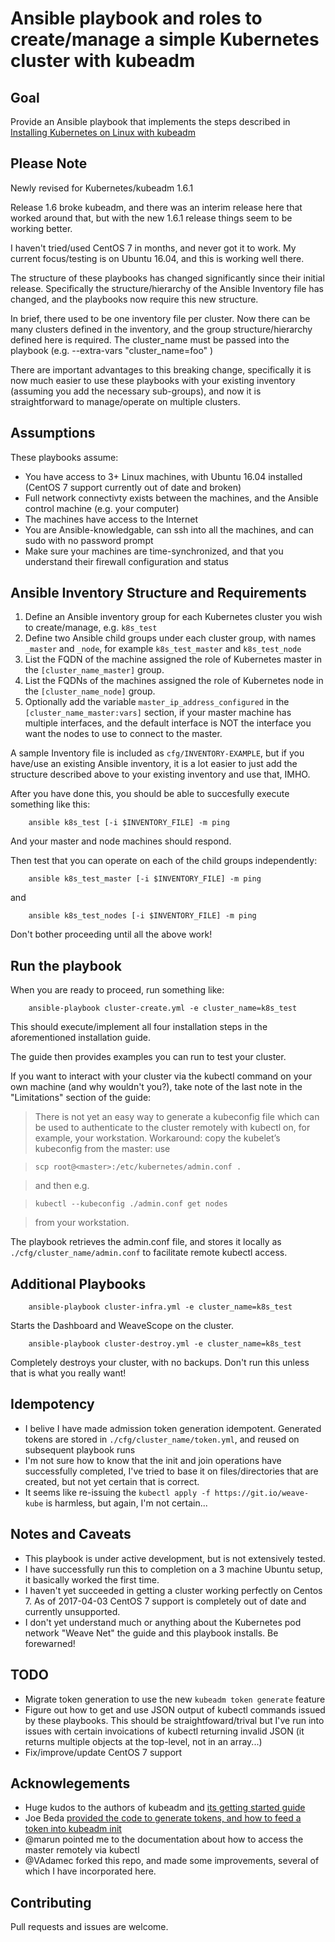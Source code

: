 # Ansible playbook and roles to create/manage a simple Kubernetes cluster with kubeadm

## Goal

Provide an Ansible playbook that implements the steps described in [Installing Kubernetes on Linux with kubeadm](http://kubernetes.io/docs/getting-started-guides/kubeadm/)

## Please Note

Newly revised for Kubernetes/kubeadm 1.6.1

Release 1.6 broke kubeadm, and there was an interim release here that worked around that, but with the new 1.6.1 release things seem to be working better.

I haven't tried/used CentOS 7 in months, and never got it to work.  My current focus/testing is on Ubuntu 16.04, and this is working well there.

The structure of these playbooks has changed significantly since their initial release.
Specifically the structure/hierarchy of the Ansible Inventory file has changed, and the playbooks now
require this new structure.

In brief, there used to be one inventory file per cluster.
Now there can be many clusters defined in the inventory, and the group structure/hierarchy defined here is required.
The cluster\_name must be passed into the playbook (e.g. --extra-vars "cluster_name=foo" )

There are important advantages to this breaking change, specifically it is now much easier to use these playbooks with your existing
inventory (assuming you add the necessary sub-groups), and now it is straightforward to manage/operate on multiple clusters.

## Assumptions

These playbooks assume:

* You have access to 3+ Linux machines, with Ubuntu 16.04 installed (CentOS 7 support currently out of date and broken)
* Full network connectivty exists between the machines, and the Ansible control machine (e.g. your computer)
* The machines have access to the Internet
* You are Ansible-knowledgable, can ssh into all the machines, and can sudo with no password prompt
* Make sure your machines are time-synchronized, and that you understand their firewall configuration and status

## Ansible Inventory Structure and Requirements

1. Define an Ansible inventory group for each Kubernetes cluster you wish to create/manage, e.g. ```k8s_test```
2. Define two Ansible child groups under each cluster group, with names ```_master``` and ```_node```, for example ```k8s_test_master``` and ```k8s_test_node```
3. List the FQDN of the machine assigned the role of Kubernetes master in the ```[cluster_name_master]``` group.
3. List the FQDNs of the machines assigned the role of Kubernetes node in the ```[cluster_name_node]``` group.
5. Optionally add the variable ```master_ip_address_configured``` in the ```[cluster_name_master:vars]``` section, if your master machine has multiple interfaces, and the default interface is NOT the interface you want the nodes to use to connect to the master.

A sample Inventory file is included as ```cfg/INVENTORY-EXAMPLE```, but if you have/use an existing Ansible inventory, it is a lot easier to just add the structure described above to your existing inventory and use that, IMHO.

After you have done this, you should be able to succesfully execute something like this:

```
    ansible k8s_test [-i $INVENTORY_FILE] -m ping
```

And your master and node machines should respond.  

Then test that you can operate on each of the child groups independently:

```
    ansible k8s_test_master [-i $INVENTORY_FILE] -m ping
```

and

```
    ansible k8s_test_nodes [-i $INVENTORY_FILE] -m ping
```

Don't bother proceeding until all the above work!

## Run the playbook

When you are ready to proceed, run something like:

```
    ansible-playbook cluster-create.yml -e cluster_name=k8s_test
```

This should execute/implement all four installation steps in the aforementioned installation guide.

The guide then provides examples you can run to test your cluster.

If you want to interact with your cluster via the kubectl command on your own machine (and why wouldn't you?), take note of the last note in the "Limitations" section of the guide:

> There is not yet an easy way to generate a kubeconfig file which can be used to authenticate to the cluster remotely with kubectl on, 
> for example, your workstation. Workaround: copy the kubelet’s kubeconfig from the master: use 

>   `scp root@<master>:/etc/kubernetes/admin.conf . `

> and then e.g. 

>   `kubectl --kubeconfig ./admin.conf get nodes` 

> from your workstation.


The playbook retrieves the admin.conf file, and stores it locally as ```./cfg/cluster_name/admin.conf``` to facilitate remote kubectl access.

## Additional Playbooks

```
    ansible-playbook cluster-infra.yml -e cluster_name=k8s_test
```

Starts the Dashboard and WeaveScope on the cluster.

```
    ansible-playbook cluster-destroy.yml -e cluster_name=k8s_test
```

Completely destroys your cluster, with no backups. Don't run this unless that is what you really want!

## Idempotency

* I belive I have made admission token generation idempotent. Generated tokens are stored in ```./cfg/cluster_name/token.yml```, and reused on subsequent playbook runs
* I'm not sure how to know that the init and join operations have successfully completed, I've tried to base it on files/directories that are created, but not yet certain that is correct.
* It seems like re-issuing the ```kubectl apply -f https://git.io/weave-kube``` is harmless, but again, I'm not certain...

## Notes and Caveats

* This playbook is under active development, but is not extensively tested.
* I have successfully run this to completion on a 3 machine Ubuntu setup, it basically worked the first time.
* I haven't yet succeeded in getting a cluster working perfectly on Centos 7. As of 2017-04-03 CentOS 7 support is completely out of date and currently unsupported.
* I don't yet understand much or anything about the Kubernetes pod network "Weave Net" the guide and this playbook installs.  Be forewarned!

## TODO

* Migrate token generation to use the new ```kubeadm token generate``` feature
* Figure out how to get and use JSON output of kubectl commands issued by these playbooks. This should be straightfoward/trival but I've run into issues with certain invoications of kubectl returning invalid JSON (it returns multiple objects at the top-level, not in an array...)
* Fix/improve/update CentOS 7 support

## Acknowlegements

* Huge kudos to the authors of kubeadm and [its getting started guide](http://kubernetes.io/docs/getting-started-guides/kubeadm/)
* Joe Beda [provided the code to generate tokens, and how to feed a token into kubeadm init](https://github.com/upmc-enterprises/kubeadm-aws/issues/1)
* @marun pointed me to the documentation about how to access the master remotely via kubectl
* @VAdamec forked this repo, and made some improvements, several of which I have incorporated here.

## Contributing

Pull requests and issues are welcome.












